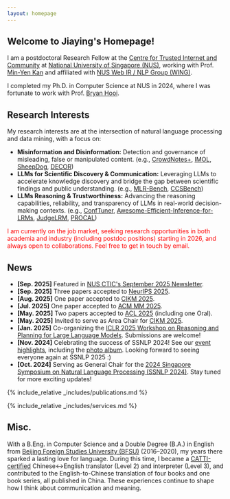 ```yaml
---
layout: homepage
---
```


## Welcome to Jiaying's Homepage!

I am a postdoctoral Research Fellow at the [Centre for Trusted Internet and Community](https://ctic.nus.edu.sg/) at [National University of Singapore (NUS)](https://nus.edu.sg/), working with Prof. [Min-Yen Kan](https://www.comp.nus.edu.sg/~kanmy/) and affiliated with [NUS Web IR / NLP Group (WING)](https://wing.comp.nus.edu.sg/). 

I completed my Ph.D. in Computer Science at NUS in 2024, where I was fortunate to work with Prof. [Bryan Hooi](https://bhooi.github.io/). 


## Research Interests

My research interests are at the intersection of natural language processing and data mining, with a focus on:
- **Misinformation and Disinformation:** Detection and governance of misleading, false or manipulated content. (e.g., [CrowdNotes+](https://arxiv.org/pdf/2510.11423), [IMOL](https://aclanthology.org/2025.acl-long.1494.pdf), [SheepDog](https://dl.acm.org/doi/pdf/10.1145/3637528.3671977), [DECOR](https://dl.acm.org/doi/pdf/10.1145/3580305.3599298))
- **LLMs for Scientific Discovery & Communication:** Leveraging LLMs to accelerate knowledge discovery and bridge the gap between scientific findings and public understanding. (e.g., [MLR-Bench](https://arxiv.org/pdf/2505.19955), [CCSBench](https://www.arxiv.org/pdf/2410.12601))
- **LLMs Reasoning & Trustworthiness:** Advancing the reasoning capabilities, reliability, and transparency of LLMs in real-world decision-making contexts. (e.g., [ConfTuner](https://arxiv.org/pdf/2508.18847), [Awesome-Efficient-Inference-for-LRMs](https://arxiv.org/pdf/2503.23077), [JudgeLRM](https://arxiv.org/pdf/2504.00050), [PROCAL](https://proceedings.neurips.cc/paper_files/paper/2023/file/d826f5aadb26db488b8686097ceea2d1-Paper-Conference.pdf))

<font color="red">I am currently on the job market, seeking research opportunities in both academia and industry (including postdoc positions) starting in 2026, and always open to collaborations. Feel free to get in touch by email.</font>

## News
- **[Sep. 2025]** Featured in [NUS CTIC's September 2025 Newsletter](https://ctic.nus.edu.sg/newsletter06-sep2025.pdf).
- **[Sep. 2025]** Three papers accepted to [NeurIPS 2025](https://neurips.cc/).
- **[Aug. 2025]** One paper accepted to [CIKM 2025](https://cikm2025.org/).
- **[Jul. 2025]** One paper accepted to [ACM MM 2025](https://acmmm2025.org/).
- **[May. 2025]** Two papers accepted to [ACL 2025](https://2025.aclweb.org/) (including one Oral).
- **[May. 2025]** Invited to serve as Area Chair for [CIKM 2025](https://cikm2025.org/).
- **[Jan. 2025]**  Co-organizing the [ICLR 2025 Workshop on Reasoning and Planning for Large Language Models](https://workshop-llm-reasoning-planning.github.io). Submissions are welcome!
- **[Nov. 2024]** Celebrating the success of SSNLP 2024! See our [event highlights](https://wing-nus.github.io/SSNLP-2024/), including the [photo album](https://drive.google.com/file/d/1-wL3lSgFA0oNiiTcWP-R_fiCApBIrlfN/view?usp=sharing). Looking forward to seeing everyone again at SSNLP 2025 :)
- **[Oct. 2024]** Serving as General Chair for the [2024 Singapore Symposium on Natural Language Processing (SSNLP 2024)](https://wing-nus.github.io/SSNLP-2024/). Stay tuned for more exciting updates!



{% include_relative _includes/publications.md %}

{% include_relative _includes/services.md %}


## Misc.
With a B.Eng. in Computer Science and a Double Degree (B.A.) in English from [Beijing Foreign Studies University (BFSU)](https://en.bfsu.edu.cn/) (2016–2020), my years there sparked a lasting love for language. During this time, I became a [CATTI-certified](https://www.catticenter.com/wzjs/452) Chinese↔English translator (Level 2) and interpreter (Level 3), and contributed to the English-to-Chinese translation of four books and one book series, all published in China. These experiences continue to shape how I think about communication and meaning.
